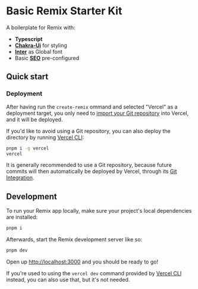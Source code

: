 # Basic Remix Starter Kit

A boilerplate for Remix with:

- **Typescript**
- [**Chakra-Ui**](https://chakra-ui.com/) for styling
- [**Inter**](https://fonts.google.com/specimen/Inter?query=inter) as Global font
- Basic [**SEO**](https://github.com/chaance/remix-seo) pre-configured

## Quick start

### Deployment

After having run the `create-remix` ommand and selected "Vercel" as a deployment target, you only need to [import your Git repository](https://vercel.com/new) into Vercel, and it will be deployed.

If you'd like to avoid using a Git repository, you can also deploy the directory by running [Vercel CLI](https://vercel.com/cli):

```sh
pnpm i -g vercel
vercel
```

It is generally recommended to use a Git repository, because future commits will then automatically be deployed by Vercel, through its [Git Integration](https://vercel.com/docs/concepts/git).

## Development

To run your Remix app locally, make sure your project's local dependencies are installed:

```sh
pnpm i
```

Afterwards, start the Remix development server like so:

```sh
pnpm dev
```

Open up [http://localhost:3000](http://localhost:3000) and you should be ready to go!

If you're used to using the `vercel dev` command provided by [Vercel CLI](https://vercel.com/cli) instead, you can also use that, but it's not needed.
